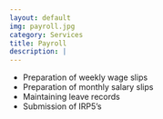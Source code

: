 ```yaml
---
layout: default
img: payroll.jpg
category: Services
title: Payroll
description: |
---
```

<ul>
    <li>Preparation of weekly wage slips</li>
    <li>Preparation of monthly salary slips</li>
    <li>Maintaining leave records</li>
    <li>Submission of IRP5’s</li>
</ul>
